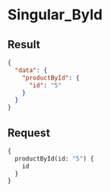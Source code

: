 # Singular_ById

## Result

```json
{
  "data": {
    "productById": {
      "id": "5"
    }
  }
}
```

## Request

```graphql
{
  productById(id: "5") {
    id
  }
}
```

